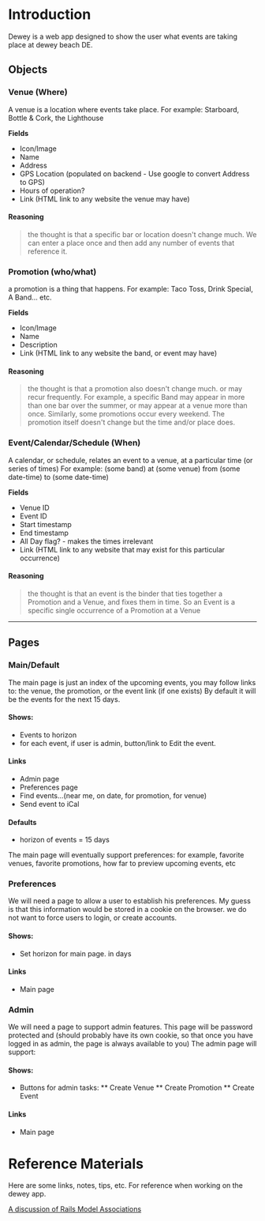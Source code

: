 Introduction
============

Dewey is a web app designed to show the user what events are taking place at dewey beach DE.

Objects
-------

### Venue (Where)
A venue is a location where events take place.
For example: Starboard, Bottle & Cork, the Lighthouse

**Fields**

* Icon/Image
* Name
* Address
* GPS Location (populated on backend - Use google to convert Address to GPS)
* Hours of operation?
* Link (HTML link to any website the venue may have)

#### Reasoning
> the thought is that a specific bar or location doesn't change much. We can enter a place once and then
add any number of events that reference it.

### Promotion (who/what)
a promotion is a thing that happens.
For example: Taco Toss, Drink Special, A Band... etc.

**Fields**

* Icon/Image
* Name
* Description
* Link (HTML link to any website the band, or event may have)

#### Reasoning
> the thought is that a promotion also doesn't change much. or may recur frequently. For example, a specific Band may appear in more than one bar over the summer,
or may appear at a venue more than once. Similarly, some promotions occur every weekend. The promotion itself doesn't change but the time and/or place does.

### Event/Calendar/Schedule (When)
A calendar, or schedule, relates an event to a venue, at a particular time (or series of times)
For example: (some band) at (some venue) from (some date-time) to (some date-time)

**Fields**

* Venue ID
* Event ID
* Start timestamp
* End timestamp
* All Day flag? - makes the times irrelevant
* Link (HTML link to any website that may exist for this particular occurrence)

#### Reasoning
> the thought is that an event is the binder that ties together a Promotion and a Venue, and fixes them in time. 
So an Event is a specific single occurrence of a Promotion at a Venue 

---

Pages
-----

### Main/Default
The main page is just an index of the upcoming events, you may follow links to: the venue, the promotion, or the event link (if one exists)
By default it will be the events for the next 15 days.

#### Shows:
* Events to horizon
* for each event, if user is admin, button/link to Edit the event.

#### Links
* Admin page
* Preferences page
* Find events...(near me, on date, for promotion, for venue)
* Send event to iCal

#### Defaults
* horizon of events = 15 days

The main page will eventually support preferences: for example, favorite venues, favorite promotions, how far to preview upcoming events, etc

### Preferences
We will need a page to allow a user to establish his preferences. My guess is that this information would be stored in a cookie on the browser.
we do not want to force users to login, or create accounts.

#### Shows:
* Set horizon for main page. in days

#### Links
* Main page

### Admin
We will need a page to support admin features. This page will be password protected and (should probably have its own cookie, 
so that once you have logged in as admin, the page is always available to you)
The admin page will support:

#### Shows:
* Buttons for admin tasks:
** Create Venue
** Create Promotion
** Create Event

#### Links
* Main page

Reference Materials
===================

Here are some links, notes, tips, etc. For reference when working on the dewey app.

[A discussion of Rails Model Associations](http://guides.rubyonrails.org/association_basics.html)





